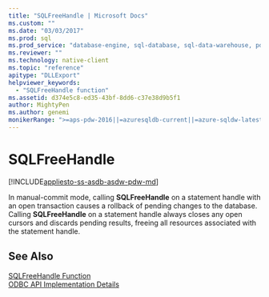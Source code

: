 ```yaml
---
title: "SQLFreeHandle | Microsoft Docs"
ms.custom: ""
ms.date: "03/03/2017"
ms.prod: sql
ms.prod_service: "database-engine, sql-database, sql-data-warehouse, pdw"
ms.reviewer: ""
ms.technology: native-client
ms.topic: "reference"
apitype: "DLLExport"
helpviewer_keywords: 
  - "SQLFreeHandle function"
ms.assetid: d374e5c8-ed35-43bf-8dd6-c37e38d9b5f1
author: MightyPen
ms.author: genemi
monikerRange: ">=aps-pdw-2016||=azuresqldb-current||=azure-sqldw-latest||>=sql-server-2016||=sqlallproducts-allversions||>=sql-server-linux-2017||=azuresqldb-mi-current"
---
```

# SQLFreeHandle
[!INCLUDE[appliesto-ss-asdb-asdw-pdw-md](../../includes/appliesto-ss-asdb-asdw-pdw-md.md)]

  In manual-commit mode, calling **SQLFreeHandle** on a statement handle with an open transaction causes a rollback of pending changes to the database. Calling **SQLFreeHandle** on a statement handle always closes any open cursors and discards pending results, freeing all resources associated with the statement handle.  
  
## See Also  
 [SQLFreeHandle Function](https://go.microsoft.com/fwlink/?LinkId=59345)   
 [ODBC API Implementation Details](../../relational-databases/native-client-odbc-api/odbc-api-implementation-details.md)  
  
  
